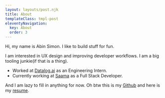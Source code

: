 ```yaml
---
layout: layouts/post.njk
title: About
templateClass: tmpl-post
eleventyNavigation:
  key: About
  order: 3
---
```


Hi, my name is Abin Simon. I like to build stuff for fun.

I am interested in UX design and improving developer workflows.
I am a big tooling junkie(if that is a thing).

- Worked at [Datalog.ai](http://datalog.ai/) as an Engineering Intern.
- Currently working at [Saama](https://www.saama.com/) as a Full Stack Developer.

And I am lazy to fill in anything for now. Oh btw this is my [Github](https://github.com/meain) and here is my
[resume](https://meain.github.io/resume/).
